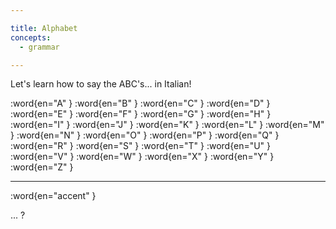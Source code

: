 ```yaml
---

title: Alphabet
concepts:
  - grammar

---
```


Let's learn how to say the ABC's... in Italian!

:word{en="A" }
:word{en="B" }
:word{en="C" }
:word{en="D" }
:word{en="E" }
:word{en="F" }
:word{en="G" }
:word{en="H" }
:word{en="I" }
:word{en="J" }
:word{en="K" }
:word{en="L" }
:word{en="M" }
:word{en="N" }
:word{en="O" }
:word{en="P" }
:word{en="Q" }
:word{en="R" }
:word{en="S" }
:word{en="T" }
:word{en="U" }
:word{en="V" }
:word{en="W" }
:word{en="X" }
:word{en="Y" }
:word{en="Z" }

--------------------------------------------------

:word{en="accent" }

... ?
